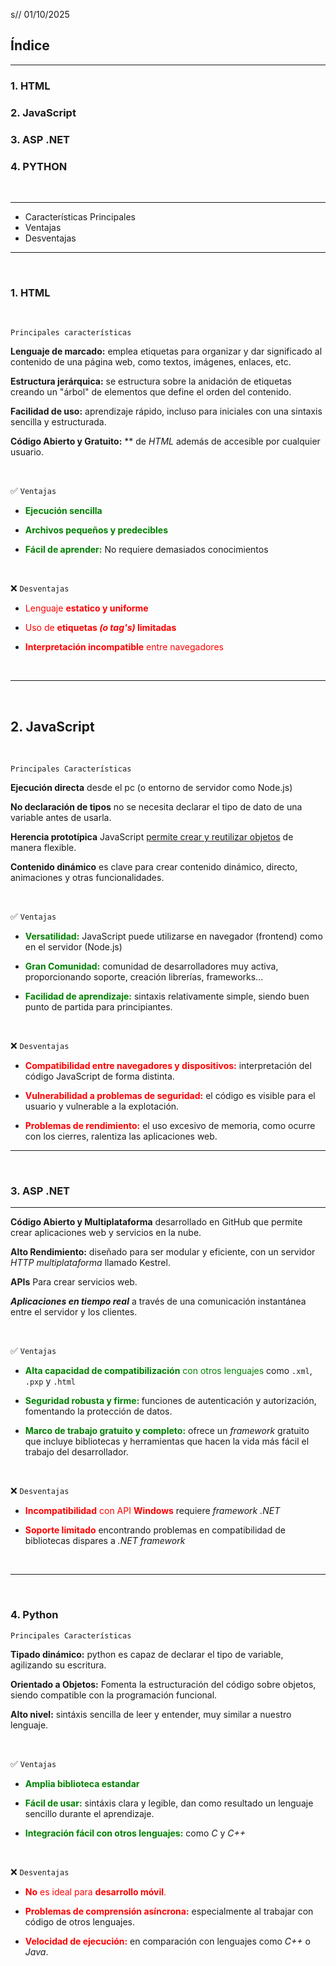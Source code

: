 s// 01/10/2025

## Índice

---

### 1. HTML
### 2. JavaScript
### 3. ASP .NET
### 4. PYTHON

<br>

---
* Características Principales
* Ventajas 
* Desventajas
---

<br>

### 1. HTML 

<br>

<code>Principales características</code>

**Lenguaje de marcado:** emplea etiquetas para organizar y dar significado al contenido de una página web, como textos, imágenes, enlaces, etc. 

**Estructura jerárquica:** se estructura sobre la anidación de etiquetas creando un "árbol" de elementos que define el orden del contenido.

**Facilidad de uso:** aprendizaje rápido, incluso para iniciales con una sintaxis sencilla y estructurada. 

**Código Abierto y Gratuito:** </b>** de *HTML* además de accesible por cualquier usuario.

<br>

✅ <code>Ventajas</code>

- **<span style="color: green;"> Ejecución sencilla</span>** 


- **<span style="color: green;"> Archivos pequeños y predecibles</span>** 

- **<span style="color: green;"> Fácil de aprender:</span>** 
No requiere demasiados conocimientos </b>

<br>

❌ <code><span style="color=red;">Desventajas</span></code>

- <span style="color:red;">Lenguaje **estatico y uniforme** </span>

- <span style="color:red;">Uso de **etiquetas *(o tag's)* limitadas** </span>

- <span style="color:red;">**Interpretación incompatible** entre navegadores </span>

<br>

---

<br>

## 2. JavaScript 

<br>

<code>Principales Características</code>

**Ejecución directa** desde el pc (o entorno de servidor como Node.js)

**No declaración de tipos** no se necesita declarar el tipo de dato de una variable antes de usarla.

**Herencia prototípica** JavaScript <ins>permite crear y reutilizar objetos</ins> de manera flexible.

**Contenido dinámico** es clave para crear contenido dinámico, directo, animaciones y otras funcionalidades.

<br>

✅ <code>Ventajas</code>

 - **<span style="color: green;"> Versatilidad:</span>** JavaScript puede utilizarse en navegador (frontend) como en el servidor (Node.js)

- **<span style="color: green;"> Gran Comunidad:</span>** comunidad de desarrolladores muy activa, proporcionando soporte, creación librerías, frameworks...

- **<span style="color: green;"> Facilidad de aprendizaje:</span>** sintaxis relativamente simple, siendo buen punto de partida para principiantes. 

<br>

❌ <code>Desventajas</code>

- <span style="color:red;"> **Compatibilidad entre navegadores y dispositivos:**</span> interpretación del código JavaScript de forma distinta.


- <span style="color:red;"> **Vulnerabilidad a problemas de seguridad:** </span> el código es visible para el usuario y vulnerable a la explotación.


- <span style="color:red;"> **Problemas de rendimiento:** </span> el uso excesivo de memoria, como ocurre con los cierres, ralentiza las aplicaciones web.




---

<br>

### 3. ASP .NET
---


**Código Abierto y Multiplataforma** desarrollado en GitHub que permite crear aplicaciones web y servicios en la nube.


**Alto Rendimiento:** diseñado para ser modular y eficiente, con un servidor *HTTP multiplataforma* llamado Kestrel.


**APIs** Para crear servicios web. 

***Aplicaciones en tiempo real***  a través de una comunicación instantánea entre el servidor y los clientes. 

<br>

✅ <code>Ventajas</code>

- <span style="color: green;">**Alta capacidad de compatibilización** con otros lenguajes</span> como <code>.xml</code>, <code>.pxp</code> y <code>.html</code>

- **<span style="color: green;">Seguridad robusta y firme: </span>** funciones de autenticación y autorización, fomentando la protección de datos.

- **<span style="color: green;">Marco de trabajo gratuito y completo:</span>** ofrece un *framework* gratuito que incluye bibliotecas y herramientas que hacen la vida más fácil el trabajo del desarrollador.

<br>

❌ <code>Desventajas</code>

- <span style="color:red;"> **Incompatibilidad** con API **Windows**</span> requiere *framework .NET*

- <span style="color:red;"> **Soporte limitado**</span> encontrando problemas en compatibilidad de bibliotecas dispares a *.NET framework*


<br>

---

<br>

### 4. Python

<code>Principales Características</code>

**Tipado dinámico:** python es capaz de declarar el tipo de variable, agilizando su escritura.

**Orientado a Objetos:** Fomenta la estructuración del código sobre objetos, siendo compatible con la programación funcional.

**Alto nivel:** sintáxis sencilla de leer y entender, muy similar a nuestro lenguaje.


<br>


✅ <code>Ventajas</code>

- **<span style="color: green;">Amplia biblioteca estandar</span>** 

- **<span style="color: green;">Fácil de usar:</span>** sintáxis clara y legible, dan como resultado un lenguaje sencillo durante el aprendizaje.


- **<span style="color: green;">Integración fácil con otros lenguajes:</span>** como *C* y *C++* 

<br>

❌ <code>Desventajas</code>

- <span style="color:red;"> **No** es ideal para **desarrollo móvil**.</span>

- <span style="color:red;">**Problemas de comprensión asíncrona:** </span> especialmente al trabajar con código de otros lenguajes.

- <span style="color:red;">**Velocidad de ejecución:**</span> en comparación con lenguajes como *C++* o *Java*.


